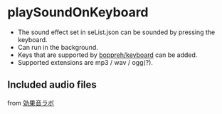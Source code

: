# playSoundOnKeyboard
- The sound effect set in seList.json can be sounded by pressing the keyboard.
- Can run in the background.
- Keys that are supported by [boppreh/keyboard](https://github.com/boppreh/keyboard) can be added.
- Supported extensions are mp3 / wav / ogg(?).

## Included audio files
from [効果音ラボ](https://soundeffect-lab.info/)
